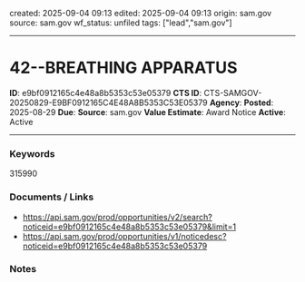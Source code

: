 created: 2025-09-04 09:13
edited: 2025-09-04 09:13
origin: sam.gov
source: sam.gov
wf_status: unfiled
tags: ["lead","sam.gov"]

---

# 42--BREATHING APPARATUS

**ID**: e9bf0912165c4e48a8b5353c53e05379
**CTS ID**: CTS-SAMGOV-20250829-E9BF0912165C4E48A8B5353C53E05379
**Agency**: 
**Posted**: 2025-08-29
**Due**: 
**Source**: sam.gov
**Value Estimate**: Award Notice
**Active**: Active

---

### Keywords
315990

### Documents / Links
- <https://api.sam.gov/prod/opportunities/v2/search?noticeid=e9bf0912165c4e48a8b5353c53e05379&limit=1>
- <https://api.sam.gov/prod/opportunities/v1/noticedesc?noticeid=e9bf0912165c4e48a8b5353c53e05379>

### Notes

